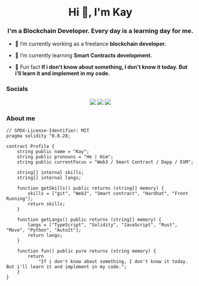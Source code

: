 <h1 align="center">Hi 👋, I'm Kay</h1>
<h3 align="center">I'm a Blockchain Developer. Every day is a learning day for me.</h3>

-   🔭 I’m currently working as a freelance **blockchain developer.**

-   🌱 I’m currently learning **Smart Contracts development.**

-   👀 Fun fact **If i don't know about something, I don't know it today. But i'll learn it and implement in my code.**

### Socials

<p align="center">
  <a href="https://monkeytype.com/profile/Kay-79"><img src="https://img.shields.io/badge/Monkeytype-gray?style=for-the-badge&logo=monkeytype&logoColor=white"></a>
  <a href="https://leetcode.com/u/Kay-79/"><img src="https://img.shields.io/badge/Leetcode-gray?style=for-the-badge&logo=leetcode&logoColor=white"></a>
  <a href="https://duolingo.com/profile/Kay-79"><img src="https://img.shields.io/badge/Duolingo-gray?style=for-the-badge&logo=duolingo&logoColor=white"></a>
</p>

### About me

```solidity
// SPDX-License-Identifier: MIT
pragma solidity ^0.8.28;

contract Profile {
    string public name = "Kay";
    string public pronouns = "He | Him";
    string public currentFocus = "Web3 / Smart Contract / Dapp / EVM";

    string[] internal skills;
    string[] internal langs;

    function getSkills() public returns (string[] memory) {
        skills = ["git", "Web3", "Smart contract", "Hardhat", "Front Running"];
        return skills;
    }

    function getLangs() public returns (string[] memory) {
        langs = ["TypeScript", "Solidity", "JavaScript", "Rust", "Move", "Python", "AutoIt"];
        return langs;
    }

    function fun() public pure returns (string memory) {
        return
            "If i don't know about something, I don't know it today. But i'll learn it and implement in my code.";
    }
}
```
